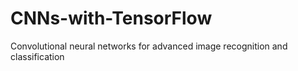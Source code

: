 # CNNs-with-TensorFlow
Convolutional neural networks for advanced image recognition and classification
